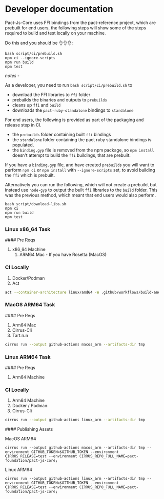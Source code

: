 # Developer documentation

Pact-Js-Core uses FFI bindings from the pact-reference project, which are prebuilt for end users, the following steps will show some of the steps required to build and test locally on your machine.

Do this and you should be 👌👌👌:

```
bash script/ci/prebuild.sh
npm ci --ignore-scripts
npm run build
npm test
```

_notes_ - 

As a developer, you need to run `bash script/ci/prebuild.sh` to

- download the FFI libraries to `ffi` folder
- prebuilds the binaries and outputs to `prebuilds`
- cleans up `ffi` and `build`
- downloads the `pact-ruby-standalone` bindings to `standalone`

For end users, the following is provided as part of the packaging and release step in CI.

- the `prebuilds` folder containing built `ffi` bindings
- the `standalone` folder containing the pact ruby standalone bindings is populated, 
- the `binding.gyp` file is removed from the npm package, so `npm install` doesn't attempt to build the `ffi` buildings, that are prebuilt.

If you have a `binding.gyp` file, and have created `prebuilds` you will want to perform `npm ci` or `npm install` with `--ignore-scripts` set, to avoid building the `ffi` which is prebuilt.

Alternatively you can run the following, which will not create a prebuild, but instead use `node-gyp` to output the built `ffi` libraries to the `build` folder. This was the previous method, which meant that end users would also perform.

```
bash script/download-libs.sh
npm ci
npm run build
npm test
```

### Linux x86_64 Task

#### Pre Reqs

1. x86_64 Machine
   1. ARM64 Mac - If you have Rosetta (MacOS)

### CI Locally

1. Docker/Podman
2. Act

```sh
act --container-architecture linux/amd64 -W .github/workflows/build-and-test.yml --artifact-server-path tmp
```

### MacOS ARM64 Task

#### Pre Reqs

1. Arm64 Mac
2. Cirrus-Cli
3. Tart.run


```sh
cirrus run --output github-actions macos_arm --artifacts-dir tmp
```

### Linux ARM64 Task

#### Pre Reqs

1. Arm64 Machine

### CI Locally

1. Arm64 Machine
2. Docker / Podman
3. Cirrus-Cli


```sh
cirrus run --output github-actions linux_arm --artifacts-dir tmp
```

#### Publishing Assets

MacOS ARM64

`cirrus run --output github-actions macos_arm --artifacts-dir tmp --environment GITHUB_TOKEN=$GITHUB_TOKEN --environment CIRRUS_RELEASE=test --environment CIRRUS_REPO_FULL_NAME=pact-foundation/pact-js-core;`

Linux ARM64

`cirrus run --output github-actions linux_arm --artifacts-dir tmp --environment GITHUB_TOKEN=$GITHUB_TOKEN --environment CIRRUS_RELEASE=test --environment CIRRUS_REPO_FULL_NAME=pact-foundation/pact-js-core;`
